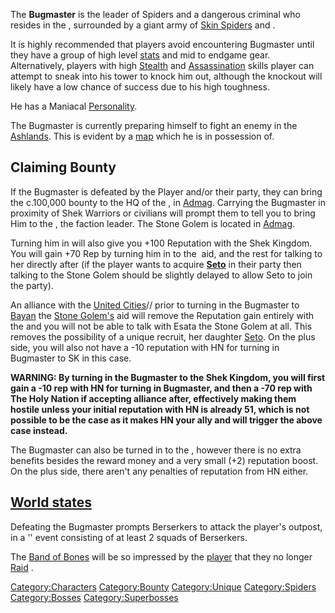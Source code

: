 The **Bugmaster** is the leader of Spiders and a dangerous criminal who
resides in the [](Throne_of_the_Bugmaster.md), surrounded by a giant
army of [Skin Spiders](Skin_Spider.md "wikilink") and [](Blood_Spider.md).

It is highly recommended that players avoid encountering Bugmaster until
they have a group of high level [stats](Statistics.md "wikilink") and mid
to endgame gear. Alternatively, players with high
[Stealth](Stealth.md "wikilink") and
[Assassination](Assassination.md "wikilink") skills player can attempt to
sneak into his tower to knock him out, although the knockout will likely
have a low chance of success due to his high toughness.

He has a Maniacal [Personality](Personality.md "wikilink").

The Bugmaster is currently preparing himself to fight an enemy in the
[Ashlands](Ashlands.md "wikilink"). This is evident by a
[map](Maps.md "wikilink") which he is in possession of.

## Claiming Bounty

If the Bugmaster is defeated by the Player and/or their party, they can
bring the c.100,000 bounty to the HQ of the [](01%20-%20Projects%20&%20Wikis/Kenshi/Kenshi%20Wiki/Kenshi%20Wiki%20Template/Shek_Kingdom.md), in [Admag](Admag.md "wikilink").
Carrying the Bugmaster in proximity of Shek Warriors or civilians will
prompt them to tell you to bring Him to the [](Stone_Golem.md), the faction leader. The Stone Golem is
located in [Admag](Admag.md "wikilink").

Turning him in will also give you +100 Reputation with the Shek Kingdom.
You will gain +70 Rep by turning him in to the [](Stone_Golem.md) aid, and the rest for talking to her
directly after (if the player wants to acquire
**[Seto](Seto.md "wikilink")** in their party then talking to the Stone
Golem should be slightly delayed to allow Seto to join the party).

An alliance with the [United Cities](01%20-%20Projects%20&%20Wikis/Kenshi/Kenshi%20Wiki/Kenshi%20Wiki%20Template/United_Cities.md "wikilink")/[](01%20-%20Projects%20&%20Wikis/Kenshi/Kenshi%20Wiki/Kenshi%20Wiki%20Template/The_Holy_Nation.md)/[](Traders_Guild.md) prior to turning in the Bugmaster to
[Bayan](Bayan.md "wikilink") the [Stone Golem's](Stone_Golem.md "wikilink")
aid will remove the Reputation gain entirely with the [](01%20-%20Projects%20&%20Wikis/Kenshi/Kenshi%20Wiki/Kenshi%20Wiki%20Template/Shek_Kingdom.md) and you will not be able to talk with
Esata the Stone Golem at all. This removes the possibility of a unique
recruit, her daughter [Seto](Seto.md "wikilink"). On the plus side, you
will also not have a -10 reputation with HN for turning in Bugmaster to
SK in this case.

**WARNING: By turning in the Bugmaster to the Shek Kingdom, you will
first gain a -10 rep with HN for turning in Bugmaster, and then a -70
rep with The Holy Nation if accepting alliance after, effectively making
them hostile unless your initial reputation with HN is already 51, which
is not possible to be the case as it makes HN your ally and will trigger
the above case instead.**

The Bugmaster can also be turned in to the [](01%20-%20Projects%20&%20Wikis/Kenshi/Kenshi%20Wiki/Kenshi%20Wiki%20Template/United_Cities.md), however there is no extra benefits
besides the reward money and a very small (+2) reputation boost. On the
plus side, there aren't any penalties of reputation from HN either.

## [World states](World_States.md "wikilink")

Defeating the Bugmaster prompts Berserkers to attack the player's
outpost, in a '[](Challenger_of_the_Undefeated.md)' event consisting
of at least 2 squads of Berserkers.

The [Band of Bones](01%20-%20Projects%20&%20Wikis/Kenshi/Kenshi%20Wiki/Kenshi%20Wiki%20Template/Band_of_Bones.md "wikilink") will be so impressed by
the [player](Nameless.md "wikilink") that they no longer
[Raid](Raid.md "wikilink") [](Guide_to_Building_an_Outpost.md).

[Category:Characters](Category:Characters "wikilink")
[Category:Bounty](Category:Bounty "wikilink")
[Category:Unique](Category:Unique "wikilink")
[Category:Spiders](Category:Spiders "wikilink")
[Category:Bosses](Category:Bosses "wikilink")
[Category:Superbosses](Category:Superbosses "wikilink")